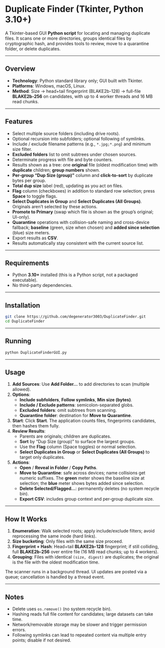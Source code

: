 # Duplicate Finder (Tkinter, Python 3.10+)

A Tkinter-based GUI **Python script** for locating and managing duplicate files. It scans one or more directories, groups identical files by cryptographic hash, and provides tools to review, move to a quarantine folder, or delete duplicates.

---

## Overview

- **Technology**: Python standard library only; GUI built with Tkinter.
- **Platforms**: Windows, macOS, Linux.
- **Method**: Size → head+tail fingerprint (BLAKE2b-128) → full-file **BLAKE2b-256** on candidates, with up to 4 worker threads and 16 MB read chunks.

---

## Features

- Select multiple source folders (including drive roots).
- Optional recursion into subfolders; optional following of symlinks.
- Include / exclude filename patterns (e.g., `*.jpg;*.png`) and minimum size filter.
- **Excluded folders** list to omit subtrees under chosen sources.
- Determinate progress with file and byte counters.
- Results shown as a tree: one **original** file (oldest modification time) with **duplicate** children; **group numbers** shown.
- **Per-group “Dup Size (group)”** column and **click-to-sort** by duplicate bytes per group.
- **Total dup size** label (red), updating as you act on files.
- **Flag** column (checkboxes) in addition to standard row selection; press **Space** to toggle flags.
- **Select Duplicates in Group** and **Select Duplicates (All Groups)**. Originals aren’t selected by these actions.
- **Promote to Primary** (swap which file is shown as the group’s original; UI-only).
- **Quarantine** operations with collision-safe naming and cross-device fallback; **baseline** (green, size when chosen) and **added since selection** (blue) size meters.
- Export results as **CSV**.
- Results automatically stay consistent with the current source list.

---

## Requirements

- Python **3.10+** installed (this is a Python script, not a packaged executable).
- No third-party dependencies.

---

## Installation

```bash
git clone https://github.com/degenerator3003/DuplicateFinder.git
cd DuplicateFinder
```

---

## Running

```bash
python DuplicateFinderGUI.py
```

---

## Usage

1. **Add Sources**: Use **Add Folder…** to add directories to scan (multiple allowed).
2. **Options**:
   - **Include subfolders**, **Follow symlinks**, **Min size (bytes)**.
   - **Include / Exclude patterns**: semicolon-separated globs.
   - **Excluded folders**: omit subtrees from scanning.
   - **Quarantine folder**: destination for **Move to Quarantine**.
3. **Start**: Click **Start**. The application counts files, fingerprints candidates, then hashes them fully.
4. **Review Results**:
   - Parents are originals; children are duplicates.
   - **Sort** by “Dup Size (group)” to surface the largest groups.
   - Use the **Flag** column (Space toggles) or normal selection.
   - **Select Duplicates in Group** or **Select Duplicates (All Groups)** to target only duplicates.
5. **Actions**:
   - **Open** / **Reveal in Folder** / **Copy Paths**.
   - **Move to Quarantine**: safe across devices; name collisions get numeric suffixes. The **green** meter shows the baseline size at selection; the **blue** meter shows bytes added since selection.
   - **Delete Selected/Flagged…**: permanently deletes (no system recycle bin).
   - **Export CSV**: includes group context and per-group duplicate size.

---

## How It Works

1. **Enumeration**: Walk selected roots; apply include/exclude filters; avoid reprocessing the same inode (hard links).
2. **Size bucketing**: Only files with the same size proceed.
3. **Fingerprint + Hash**: Head+tail **BLAKE2b-128** fingerprint; if still colliding, full **BLAKE2b-256** over entire file (16 MB read chunks; up to 4 workers).
4. **Grouping**: Files with identical `(size, digest)` are duplicates; the original is the file with the oldest modification time.

The scanner runs in a background thread. UI updates are posted via a queue; cancellation is handled by a thread event.

---

## Notes

- Delete uses `os.remove()` (no system recycle bin).
- Hashing reads full file content for candidates; large datasets can take time.
- Network/removable storage may be slower and trigger permission errors.
- Following symlinks can lead to repeated content via multiple entry points; disable if not desired.
